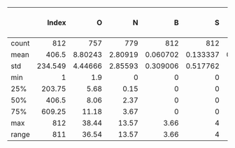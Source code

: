 |       |   Index |         O |         N |          B |          S |          P |   Specific surface area |   Pore volume |    Rmic/mes |      ID/IG |   Active mass loading |   Potential window |   Current density |    target |
|:------|--------:|----------:|----------:|-----------:|-----------:|-----------:|------------------------:|--------------:|------------:|-----------:|----------------------:|-------------------:|------------------:|----------:|
| count | 812     | 757       | 779       | 812        | 812        | 812        |                 812     |    729        | 712         | 803        |             706       |         812        |         812       | 812       |
| mean  | 406.5   |   8.80243 |   2.80919 |   0.060702 |   0.133337 |   0.177783 |                1645.16  |      1.26203  |   1.50784   |   1.28486  |               2.33204 |           1.6601   |           9.50413 |  93.6233  |
| std   | 234.549 |   4.44666 |   2.85593 |   0.309006 |   0.517762 |   0.93741  |                 916.006 |      0.714772 |   2.16476   |   0.706351 |               3.38697 |           0.110788 |          20.0784  |  43.6057  |
| min   |   1     |   1.9     |   0       |   0        |   0        |   0        |                   9.02  |      0.098    |   0.0645161 |   0.7      |               0.8     |           1.6      |           0.05    |   7.82222 |
| 25%   | 203.75  |   5.68    |   0.15    |   0        |   0        |   0        |                 844     |      0.77     |   0.265     |   0.92     |               1       |           1.6      |           0.5     |  63.075   |
| 50%   | 406.5   |   8.06    |   2.37    |   0        |   0        |   0        |                1624     |      1.133    |   1         |   1.02     |               1.4     |           1.6      |           2       |  89.1     |
| 75%   | 609.25  |  11.18    |   3.67    |   0        |   0        |   0        |                2330.9   |      1.74     |   1.75      |   1.18     |               2       |           1.7      |          10       | 116.925   |
| max   | 812     |  38.44    |  13.57    |   3.66     |   4        |  10.05     |                3823     |      3.428    |  16         |   4.4      |              45       |           2        |         200       | 305       |
| range | 811     |  36.54    |  13.57    |   3.66     |   4        |  10.05     |                3813.98  |      3.33     |  15.9355    |   3.7      |              44.2     |           0.4      |         199.95    | 297.178   |